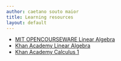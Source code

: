 ```yaml
---
author: caetano souto maior
title: Learning resources
layout: default
---
```


- [MIT OPENCOURSEWARE Linear Algebra](https://ocw.mit.edu/courses/mathematics/18-06-linear-algebra-spring-2010/video-lectures/)
- [Khan Academy Linear Algebra](https://www.khanacademy.org/math/linear-algebra)
- [Khan Academy Calculus 1](https://www.khanacademy.org/math/calculus-1)
